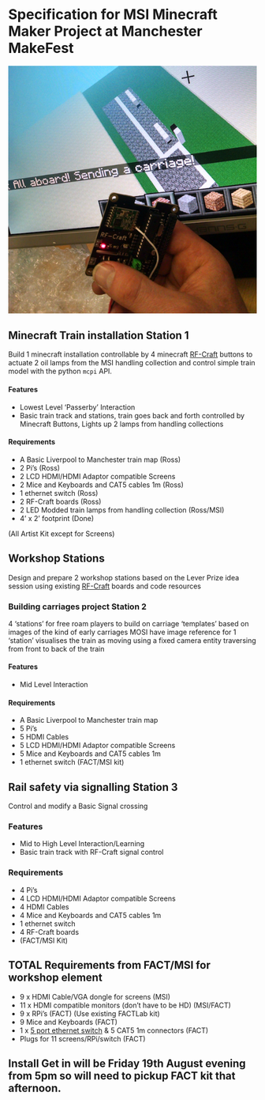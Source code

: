 
# Specification for MSI Minecraft Maker Project at Manchester MakeFest

![AllAboard](https://github.com/cheapjack/RF-Rail-Craft/blob/master/images/RF-Rail-Craft.png)

## Minecraft Train installation **Station 1**

Build 1 minecraft installation controllable by 4 minecraft [RF-Craft](https://github.com/cheapjack/RF-Craft) buttons to actuate 2 oil lamps from the MSI handling collection and control simple train model with the python `mcpi` API.

#### Features
 * Lowest Level ‘Passerby’ Interaction
 * Basic train track and stations, train goes back and forth controlled by Minecraft Buttons, Lights up 2 lamps from handling collections

#### Requirements
 * A Basic Liverpool to Manchester train map (Ross)
 * 2 Pi’s (Ross)
 * 2 LCD HDMI/HDMI Adaptor compatible Screens
 * 2 Mice and Keyboards and CAT5 cables 1m (Ross)
 * 1 ethernet switch (Ross)
 * 2 RF-Craft boards (Ross)
 * 2 LED Modded train lamps from handling collection (Ross/MSI)
 * 4’ x 2’ footprint (Done)

(All Artist Kit except for Screens)

## Workshop Stations

Design and prepare 2 workshop stations based on the Lever Prize idea session using existing [RF-Craft](https://github.com/cheapjack/RF-Craft) boards and code resources

### Building carriages project **Station 2**

4 ‘stations’ for free roam players to build on carriage ‘templates’ based on images of the kind of early carriages MOSI have image reference for 
1 ‘station’ visualises the train as moving using a fixed camera entity traversing from front to back of the train

#### Features

 * Mid Level Interaction

#### Requirements

 * A Basic Liverpool to Manchester train map
 * 5 Pi’s
 * 5 HDMI Cables
 * 5 LCD HDMI/HDMI Adaptor compatible Screens
 * 5 Mice and Keyboards and CAT5 cables 1m
 * 1 ethernet switch
(FACT/MSI kit)

## Rail safety via signalling **Station 3**

Control and modify a Basic Signal crossing

### Features

 * Mid to High Level Interaction/Learning
 * Basic train track with RF-Craft signal control

### Requirements

 * 4 Pi’s
 * 4 LCD HDMI/HDMI Adaptor compatible Screens
 * 4 HDMI Cables
 * 4 Mice and Keyboards and CAT5 cables 1m
 * 1 ethernet switch
 * 4 RF-Craft boards
 * (FACT/MSI Kit)


## TOTAL Requirements from FACT/MSI for workshop element

 * 9 x HDMI Cable/VGA dongle for screens (MSI)
 * 11 x HDMI compatible monitors (don’t have to be HD) (MSI/FACT)
 * 9 x RPi’s (FACT) (Use existing FACTLab kit)
 * 9 Mice and Keyboards (FACT)
 * 1 x [5 port ethernet switch](http://www.amazon.co.uk/dp/B0000E5SEQ) & 5 CAT5 1m connectors (FACT)
 * Plugs for 11 screens/RPi/switch (FACT)

## Install Get in will be Friday 19th August evening from 5pm so will need to pickup FACT kit that afternoon.




